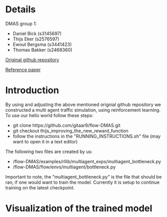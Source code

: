 # Details

DMAS group 1:
<ul>
  <li>Daniel Bick (s3145697)</li>
  <li>Thijs Eker (s2576597)</li>
  <li>Ewout Bergsma (s3441423)</li>
  <li>Thomas Bakker (s2468360)</li>  
</ul>

[Original github repository](https://github.com/flow-project/flow)

[Reference paper](https://arxiv.org/abs/1710.05465)

# Introduction

By using and adjusting the above mentioned orignial github repository we constructed a multi agent traffic simulation, using reinforcement learning. To use our hello world follow these steps:
<ul>
  <li>git clone https://github.com/gitaar9/flow-DMAS.git</li>
  <li>git checkout thijs_improving_the_new_reward_function</li>
  <li>follow the instructions in the "RUNNING_INSTRUCTIONS.sh" file (may want to open it in a text editor)</li>
</ul>

The following two files are created by us:
<ul>
  <li>/flow-DMAS/examples/rllib/multiagent_exps/multiagent_bottleneck.py</li>
  <li>/flow-DMAS/flow/envs/multiagent/bottleneck.py</li>
</ul>
Important to note, the "multiagent_bottleneck.py" is the file that should be ran, if one would want to train the model. Currently it is setup to continue training on the latest checkpoint.

# Visualization of the trained model

